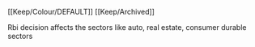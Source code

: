 [[Keep/Colour/DEFAULT]] [[Keep/Archived]] 

Rbi decision affects the sectors like auto, real estate, consumer durable sectors 
